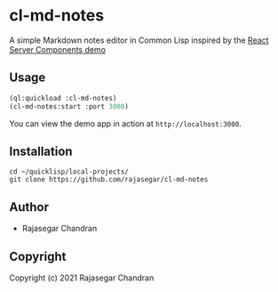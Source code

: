 # cl-md-notes
A simple Markdown notes editor in Common Lisp inspired by the [React Server Components demo](https://github.com/reactjs/server-components-demo) 


## Usage
```lisp
(ql:quickload :cl-md-notes)
(cl-md-notes:start :port 3000)
```

You can view the demo app in action at `http://localhost:3000`.

## Installation
```
cd ~/quicklisp/local-projects/
git clone https://github.com/rajasegar/cl-md-notes
```

## Author

* Rajasegar Chandran

## Copyright

Copyright (c) 2021 Rajasegar Chandran

